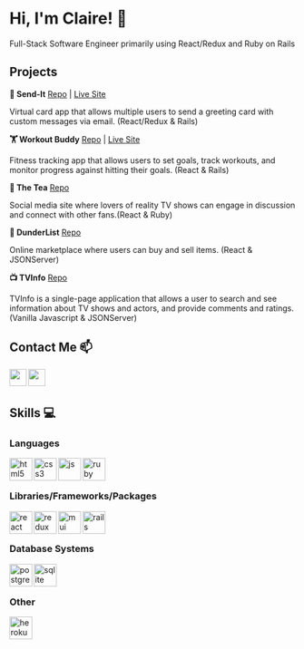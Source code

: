# Hi, I'm Claire! :wave: 

Full-Stack Software Engineer primarily using React/Redux and Ruby on Rails 
  
## Projects 

**💌 Send-It** [Repo](https://github.com/clogan1/send-it) | [Live Site](https://send-it-cards.herokuapp.com/)

Virtual card app that allows multiple users to send a greeting card with custom messages via email. (React/Redux & Rails)

**🏋️ Workout Buddy** [Repo](https://github.com/clogan1/workout-buddy) | [Live Site](https://workout-buddy-2021.herokuapp.com/)

Fitness tracking app that allows users to set goals, track workouts, and monitor progress against hitting their goals. (React & Rails)

**🍵 The Tea** [Repo](https://github.com/clogan1/the-tea-frontend) 

Social media site where lovers of reality TV shows can engage in discussion and connect with other fans.(React & Ruby)

**🛒 DunderList** [Repo](https://github.com/clogan1/DunderList) 

Online marketplace where users can buy and sell items. (React & JSONServer)

**📺 TVInfo** [Repo](https://github.com/clogan1/TVInfo)

TVInfo is a single-page application that allows a user to search and see information about TV shows and actors, and provide comments and ratings. (Vanilla Javascript & JSONServer)
  
## Contact Me :mailbox:

<p>
  <a href="https://www.linkedin.com/in/clairelogan1/" target="blank"><img align="left" src="https://cdn.jsdelivr.net/npm/simple-icons@3.0.1/icons/linkedin.svg" height="30" width="30" /></a>
  <a href="mailto:clairelogan16@gmail.com" target="blank"><img align="left" src="https://upload.wikimedia.org/wikipedia/commons/thumb/7/7e/Gmail_icon_%282020%29.svg/512px-Gmail_icon_%282020%29.svg.png" height="30" width="30" /></a>
 </p>
 
 <br />
 &emsp;
 
 
## Skills :computer:

### Languages


<p align="left">
 <img src="https://cdn.jsdelivr.net/gh/devicons/devicon/icons/html5/html5-original.svg" alt="html5" align="left" width="40" height="40"/>
  <img src="https://cdn.jsdelivr.net/gh/devicons/devicon/icons/css3/css3-original.svg" alt="css3" align="left" width="40" height="40"/>
  <img src="https://cdn.jsdelivr.net/gh/devicons/devicon/icons/javascript/javascript-original.svg" alt="js" align="left" width="40" height="40"/>
   <img src="https://cdn.jsdelivr.net/gh/devicons/devicon/icons/ruby/ruby-original.svg" alt="ruby" align="left" width="40" height="40"/>
 </p>

 </br>
 </br>
 
 ### Libraries/Frameworks/Packages
 
 
 <p align="left">
  <img src="https://i.imgur.com/rTNkWSQ.png" alt="react" align="left" width="40" height="40"/>
  <img src="https://cdn.jsdelivr.net/gh/devicons/devicon/icons/redux/redux-original.svg" alt="redux" align="left" width="40" height="40"/>
 <img src="https://cdn.jsdelivr.net/gh/devicons/devicon/icons/materialui/materialui-original.svg" alt="mui" align="left" width="40" height="40"/>
  <img src="https://cdn.jsdelivr.net/gh/devicons/devicon/icons/rails/rails-original-wordmark.svg" alt="rails" align="left" width="40" height="40"/>
</p>
</br>
</br>

### Database Systems


 <p align="left">
  <img src="https://cdn.jsdelivr.net/gh/devicons/devicon/icons/postgresql/postgresql-original.svg" alt="postgres" align="left" width="40" height="40"/>
 <img src="https://upload.wikimedia.org/wikipedia/commons/thumb/9/97/Sqlite-square-icon.svg/2048px-Sqlite-square-icon.svg.png" alt="sqlite" align="left" width="40" height="40"/>
</p>

</br>
</br>

### Other


 <p align="left">
  <img src="https://cdn.jsdelivr.net/gh/devicons/devicon/icons/heroku/heroku-original.svg" alt="heroku" align="left" width="40" height="40"/>
</p>

<br />
&emsp;
